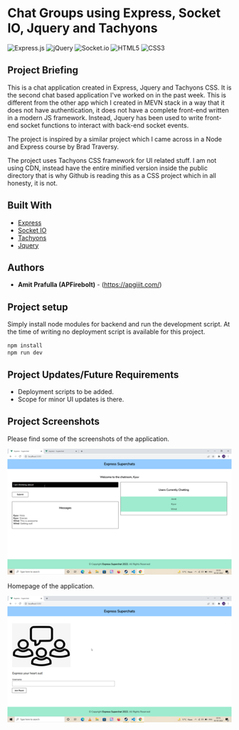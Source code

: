 # Chat Groups using Express, Socket IO, Jquery and Tachyons

![Express.js](https://img.shields.io/badge/express.js-%23404d59.svg?style=for-the-badge&logo=express&logoColor=%2361DAFB)
![jQuery](https://img.shields.io/badge/jquery-%230769AD.svg?style=for-the-badge&logo=jquery&logoColor=white)
![Socket.io](https://img.shields.io/badge/Socket.io-black?style=for-the-badge&logo=socket.io&badgeColor=010101)
![HTML5](https://img.shields.io/badge/html5-%23E34F26.svg?style=for-the-badge&logo=html5&logoColor=white)
![CSS3](https://img.shields.io/badge/css3-%231572B6.svg?style=for-the-badge&logo=css3&logoColor=white)


## Project Briefing

This is a chat application created in Express, Jquery and Tachyons CSS. It is the second chat based application I've worked on in the past week. This is different from the other app which I created in MEVN stack in a way that it does not have authentication, it does not have a complete front-end written in a modern JS framework. Instead, Jquery has been used to write front-end socket functions to interact with back-end socket events.

The project is inspired by a similar project which I came across in a Node and Express course by Brad Traversy.

The project uses Tachyons CSS framework for UI related stuff. I am not using CDN, instead have the entire minified version inside the public directory that is why Github is reading this as a CSS project which in all honesty, it is not.


## Built With

* [Express](https://expressjs.com/)
* [Socket IO](https://socket.io/)
* [Tachyons](https://tachyons.io/)
* [Jquery](https://jquery.com//)

## Authors

* **Amit Prafulla (APFirebolt)** - (https://apgiiit.com/)

## Project setup

Simply install node modules for backend and run the development script. At the time of writing no deployment script is available for this project.

```
npm install
npm run dev
```

## Project Updates/Future Requirements

- Deployment scripts to be added.
- Scope for minor UI updates is there.

## Project Screenshots

Please find some of the screenshots of the application.

![alt text](./screenshots/chat.png)

Homepage of the application.

![alt text](./screenshots/home.png)
